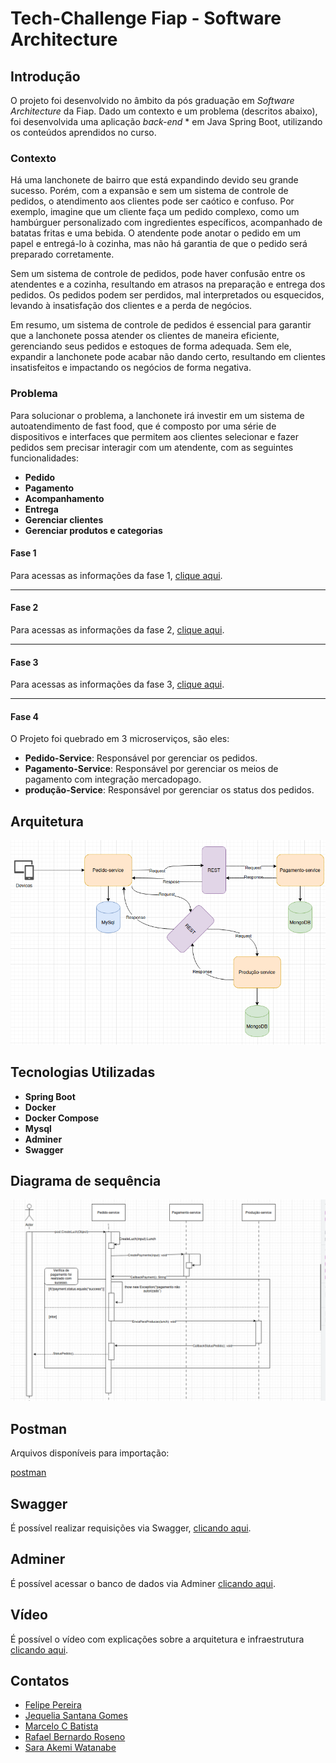 # Tech-Challenge Fiap - Software Architecture

## Introdução


O projeto foi desenvolvido no âmbito da pós graduação em *Software Architecture* da Fiap. Dado um contexto e um problema (descritos abaixo), foi desenvolvida uma aplicação *back-end* * em Java Spring Boot, utilizando os conteúdos aprendidos no curso.

### Contexto
Há uma lanchonete de bairro que está expandindo devido seu grande sucesso. Porém, com a expansão e sem um sistema de controle de pedidos, o atendimento aos clientes pode ser caótico e confuso. Por exemplo, imagine que um cliente faça um pedido complexo, como um hambúrguer personalizado com ingredientes específicos, acompanhado de batatas fritas e uma bebida. O atendente pode anotar o pedido em um papel e entregá-lo à cozinha, mas não há garantia de que o pedido será preparado corretamente.

Sem um sistema de controle de pedidos, pode haver confusão entre os atendentes e a cozinha, resultando em atrasos na preparação e entrega dos pedidos. Os pedidos podem ser perdidos, mal interpretados ou esquecidos, levando à insatisfação dos clientes e a perda de negócios.

Em resumo, um sistema de controle de pedidos é essencial para garantir que a lanchonete possa atender os clientes de maneira eficiente, gerenciando seus pedidos e estoques de forma adequada. Sem ele, expandir a lanchonete pode acabar não dando certo, resultando em clientes insatisfeitos e impactando os negócios de forma negativa.

### Problema
Para solucionar o problema, a lanchonete irá investir em um sistema de autoatendimento de fast food, que é composto por uma série de dispositivos e interfaces que permitem aos clientes selecionar e fazer pedidos sem precisar interagir com um atendente, com as seguintes funcionalidades:

- **Pedido**
- **Pagamento**
- **Acompanhamento**
- **Entrega**
- **Gerenciar clientes**
- **Gerenciar produtos e categorias**


#### Fase 1

Para acessas as informações da fase 1, [clique aqui](docs/README.fase1.md).

---------

#### Fase 2

Para acessas as informações da fase 2, [clique aqui](docs/README.fase2.md).
 
---------

#### Fase 3

Para acessas as informações da fase 3, [clique aqui](docs/README.fase3.md).
 
---------
#### Fase 4



O Projeto foi quebrado em 3 microserviços, são eles:
- **Pedido-Service**: Responsável por gerenciar os pedidos.
- **Pagamento-Service**: Responsável por gerenciar os meios de pagamento com integração mercadopago.
- **produção-Service**: Responsável por gerenciar os status dos pedidos.

## Arquitetura

![img.png](docs/img.png)


## Tecnologias Utilizadas

- **Spring Boot**
- **Docker**
- **Docker Compose**
- **Mysql**
- **Adminer**
- **Swagger**

## Diagrama de sequência

![img.png](docs/img_seq.png)


## Postman

Arquivos disponíveis para importação:

[postman](./docs/app-fiap.postman_collection.json)

## Swagger
É possível realizar requisições via Swagger, [clicando aqui](http://localhost:30001/swagger-ui/index.html).

## Adminer
É possível acessar o banco de dados via Adminer [clicando aqui](http://localhost:30000/).

## Vídeo
É possível o vídeo com explicações sobre a arquitetura e infraestrutura [clicando aqui](https://youtu.be/mXX1s7UK7mU).

## Contatos
- [Felipe Pereira](https://github.com/FelipecgPereira)
- [Jequelia Santana Gomes](https://github.com/jequelia)
- [Marcelo C Batista](https://github.com/cxmarcelo)
- [Rafael Bernardo Roseno](https://github.com/RafaelRoseno)
- [Sara Akemi Watanabe](https://github.com/SaraAWatanabe)

